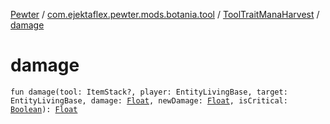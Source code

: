 [Pewter](../../index.md) / [com.ejektaflex.pewter.mods.botania.tool](../index.md) / [ToolTraitManaHarvest](index.md) / [damage](./damage.md)

# damage

`fun damage(tool: ItemStack?, player: EntityLivingBase, target: EntityLivingBase, damage: `[`Float`](https://kotlinlang.org/api/latest/jvm/stdlib/kotlin/-float/index.html)`, newDamage: `[`Float`](https://kotlinlang.org/api/latest/jvm/stdlib/kotlin/-float/index.html)`, isCritical: `[`Boolean`](https://kotlinlang.org/api/latest/jvm/stdlib/kotlin/-boolean/index.html)`): `[`Float`](https://kotlinlang.org/api/latest/jvm/stdlib/kotlin/-float/index.html)